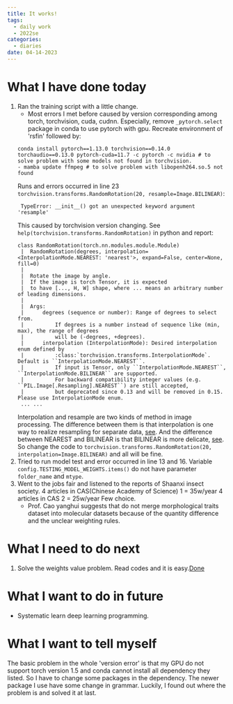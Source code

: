 ```yaml
---
title: It works! 
tags:
  - daily work
  - 2022se
categories:
  - diaries
date: 04-14-2023
---
```

# What I have done today

1. Ran the training script with a little change.
	- Most errors I met before caused by version corresponding among torch, torchvision, cuda, cudnn. Especially, remove `_pytorch.select` package in conda to use pytorch with gpu. Recreate environment of  'rsfin' followed by:
	```
	conda install pytorch==1.13.0 torchvision==0.14.0 torchaudio==0.13.0 pytorch-cuda=11.7 -c pytorch -c nvidia # to solve problem with some models not found in torchvision.  
	- mamba update ffmpeg # to solve problem with libopenh264.so.5 not found
	```
	Runs and errors occurred in line 23 `torchvision.transforms.RandomRotation(20, resample=Image.BILINEAR)`: 
	```
	 TypeError: __init__() got an unexpected keyword argument 'resample'
	```
	This caused by torchvision version changing. See `help(torchvision.transforms.RandomRotation)` in python and report: 
	```
	class RandomRotation(torch.nn.modules.module.Module)
	 |  RandomRotation(degrees, interpolation=<InterpolationMode.NEAREST: 'nearest'>, expand=False, center=None, fill=0)
	 |  
	 |  Rotate the image by angle.
	 |  If the image is torch Tensor, it is expected
	 |  to have [..., H, W] shape, where ... means an arbitrary number of leading dimensions.
	 |  
	 |  Args:
	 |      degrees (sequence or number): Range of degrees to select from.
	 |          If degrees is a number instead of sequence like (min, max), the range of degrees
	 |          will be (-degrees, +degrees).
	 |      interpolation (InterpolationMode): Desired interpolation enum defined by
	 |          :class:`torchvision.transforms.InterpolationMode`. Default is ``InterpolationMode.NEAREST``.
	 |          If input is Tensor, only ``InterpolationMode.NEAREST``, ``InterpolationMode.BILINEAR`` are supported.
	 |          For backward compatibility integer values (e.g. ``PIL.Image[.Resampling].NEAREST``) are still accepted,
	 |          but deprecated since 0.13 and will be removed in 0.15. Please use InterpolationMode enum.
	 ... ...
	```
	Interpolation and resample are two kinds of method in image processing. The difference between them is that interpolation is one way to realize resampling for separate data, [see](https://www.jianshu.com/p/4b89d0d323e1). And the difference between NEAREST and BILINEAR is that BILINEAR is more delicate, [see](https://www.codenong.com/cs105851870/). So change the code to `torchvision.transforms.RandomRotation(20, interpolation=Image.BILINEAR)` and all will be fine.
2. Tried to run model test and error occurred in line 13 and 16. Variable `config.TESTING_MODEL_WEIGHTS.items()` do not have parameter `folder_name` and `mtype`. 
3. Went to the jobs fair and listened to the reports of Shaanxi insect society.
	 4 articles in CAS(Chinese Academy of Science) 1 = 35w/year
	  4 articles in CAS 2 = 25w/year
	  Few choice.
	 - Prof. Cao yanghui suggests that do not merge morphological traits dataset into molecular datasets because of the quantity difference and the unclear weighting rules. 

# What I need to do next

1. Solve the weights value problem. Read codes and it is easy.[Done](https://zhangdeweb.site/2023/04/15/04-15-2023/)

# What I want to do in future
- Systematic learn deep learning programming.

# What I want to tell myself
The basic problem in the whole 'version error' is that my GPU do not support torch version 1.5 and conda cannot install all dependency they listed. So I have to change some packages in the dependency. The newer package I use have some change in grammar. Luckily, I found out where the problem is and solved it at last. 